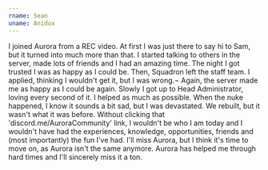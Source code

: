 ```yaml
---
rname: Sean
uname: Anidox
---
```


I joined Aurora from a REC video. At first I was just there to say hi to Sam, but it turned into much more than that. I started talking to others in the server, made lots of friends and I had an amazing time. The night I got trusted I was as happy as I could be. Then, Squadron left the staff team. I applied, thinking I wouldn't get it, but I was wrong.¬ Again, the server made me as happy as I could be again. Slowly I got up to Head Administrator, loving every second of it. I helped as much as possible. When the nuke happened, I know it sounds a bit sad, but I was devastated. We rebuilt, but it wasn't what it was before. Without clicking that 'discord.me/AuroraCommunity' link, I wouldn't be who I am today and I wouldn't have had the experiences, knowledge, opportunities, friends and (most importantly) the fun I've had. I'll miss Aurora, but I think it's time to move on, as Aurora isn't the same anymore. Aurora has helped me through hard times and I'll sincerely miss it a ton. <i class="twa twa-heart"></i>
